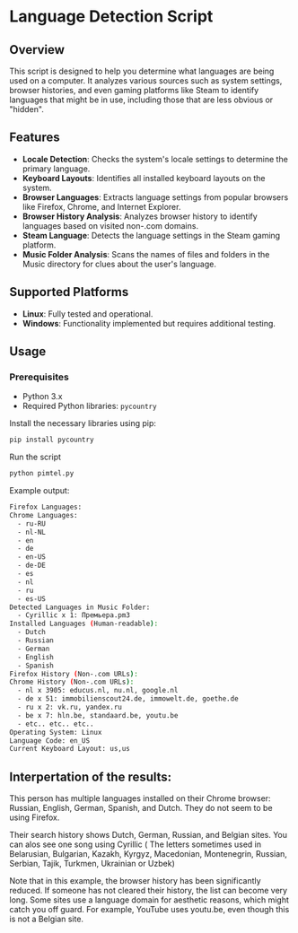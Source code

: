 # Language Detection Script

## Overview

This script is designed to help you determine what languages are being used on a computer. It analyzes various sources such as system settings, browser histories, and even gaming platforms like Steam to identify languages that might be in use, including those that are less obvious or "hidden".

## Features

- **Locale Detection**: Checks the system's locale settings to determine the primary language.
- **Keyboard Layouts**: Identifies all installed keyboard layouts on the system.
- **Browser Languages**: Extracts language settings from popular browsers like Firefox, Chrome, and Internet Explorer.
- **Browser History Analysis**: Analyzes browser history to identify languages based on visited non-.com domains.
- **Steam Language**: Detects the language settings in the Steam gaming platform.
- **Music Folder Analysis**: Scans the names of files and folders in the Music directory for clues about the user's language.

## Supported Platforms

- **Linux**: Fully tested and operational.
- **Windows**: Functionality implemented but requires additional testing.

## Usage

### Prerequisites

- Python 3.x
- Required Python libraries: `pycountry`

Install the necessary libraries using pip:

```bash
pip install pycountry
```

Run the script
```bash
python pimtel.py
```

Example output:

```bash
Firefox Languages:
Chrome Languages:
  - ru-RU
  - nl-NL
  - en
  - de
  - en-US
  - de-DE
  - es
  - nl
  - ru
  - es-US
Detected Languages in Music Folder:
  - Cyrillic x 1: Премьера.pm3
Installed Languages (Human-readable):
  - Dutch
  - Russian
  - German
  - English
  - Spanish
Firefox History (Non-.com URLs):
Chrome History (Non-.com URLs):
  - nl x 3905: educus.nl, nu.nl, google.nl
  - de x 51: immobilienscout24.de, immowelt.de, goethe.de
  - ru x 2: vk.ru, yandex.ru
  - be x 7: hln.be, standaard.be, youtu.be
  - etc.. etc.. etc..  
Operating System: Linux
Language Code: en_US
Current Keyboard Layout: us,us
```
## Interpertation of the results:

This person has multiple languages installed on their Chrome browser: Russian, English, German, Spanish, and Dutch. They do not seem to be using Firefox.

Their search history shows Dutch, German, Russian, and Belgian sites. You can alos see one song using Cyrillic ( The letters sometimes used in Belarusian, Bulgarian, Kazakh, Kyrgyz, Macedonian, Montenegrin, Russian, Serbian, Tajik, Turkmen, Ukrainian or Uzbek)

Note that in this example, the browser history has been significantly reduced. If someone has not cleared their history, the list can become very long. Some sites use a language domain for aesthetic reasons, which might catch you off guard. For example, YouTube uses youtu.be, even though this is not a Belgian site.


